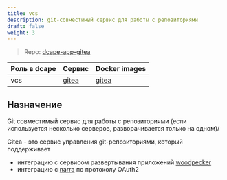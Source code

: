 ```yaml
---
title: vcs
description: git-совместимый сервис для работы с репозиториями
draft: false
weight: 3
---
```


> Repo: [dcape-app-gitea](https://github.com/dopos/dcape-app-gitea)

 Роль в dcape | Сервис | Docker images
 --- | --- | ---
 vcs | [gitea](https://about.gitea.com/) | [gitea](https://hub.docker.com/r/gitea/gitea)

## Назначение

Git совместимый сервис для работы с репозиториями (если используется несколько серверов, разворачивается только на одном)/

Gitea - это сервис управления git-репозиториями, который поддерживает

* интеграцию с сервисом развертывания приложений [woodpecker](https://github.com/dopos/dcape-app-woodpecker)
* интеграцию с [narra](https://github.com/dopos/dcape-app-narra) по протоколу OAuth2

